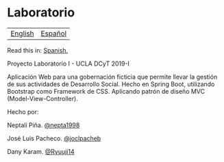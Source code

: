 # Laboratorio 
<table>
    <tr>
        <!-- Do not translate this table -->
        <td><a href="./README.md"> English </a></td>
        <td><a href="./README.es.md"> Español </a></td>
    </tr>
</table>

Read this in: [Spanish.](README.es.md)



Proyecto Laboratorio I - UCLA DCyT 2019-I

Aplicación Web para una gobernación ficticia que permite llevar la gestión de sus actividades de Desarrollo Social.
Hecho en Spring Boot, utilizando Bootstrap como Framework de CSS. Aplicando patrón de diseño MVC (Model-View-Controller).

Hecho por:

Neptalí Piña. [@nepta1998](https://github.com/nepta1998/)

José Luis Pacheco. [@joclpacheb](https://github.com/joclpacheb/)

Dany Karam. [@Ryuuji14](https://github.com/Ryuuji14)
